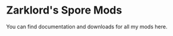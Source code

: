 # Zarklord's Spore Mods

You can find documentation and downloads for all my mods here.

<seealso style="cards">
    <category ref="mods">
        <a href="Universal-Property-Enhancer.md"/>
        <a href="Cell-Stage-Plus.md"/>
        <a href="Infinite-Part-Scaling.md"/>
        <a href="Space-Stage-Timeline-Fix.md"/>
        <a href="Grox-Parts.md"/>
    </category>
</seealso>